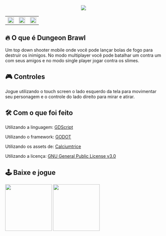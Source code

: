 <h1 align="center"> <img src="https://i.imgur.com/MH5sQN3.png"> </h1>

<table>
  <tr>
    <td align="center">
        <img src="https://img.itch.zone/aW1hZ2UvNjk1OTMxLzM4NDEzNDYuZ2lm/original/eZy80T.gif" width="100%" height="50%" />
    </td>
    <td align="center">
        <img src="https://img.itch.zone/aW1hZ2UvNjk1OTMxLzM4Mzk0NjYucG5n/original/SMn60a.png" width="100%" height="50%" />
    </td>
    <td align="center">
        <img src="https://img.itch.zone/aW1hZ2UvNjk1OTMxLzM4Mzc3NjkucG5n/original/U3%2BYVW.png" width="100%" height="50%" />
    </td>
  </tr>
</table>


## 🔥 O que é Dungeon Brawl

Um top down shooter mobile onde você pode lançar bolas de fogo para destruir os inimigos. No modo multiplayer você pode batalhar um contra um com seus amigos e no modo single player jogar contra os slimes.

## 🎮 Controles

Jogue utilizando o touch screen o lado esquerdo da tela para movimentar seu personagem e o controle do lado direito para mirar e atirar.

## 🛠 Com o que foi feito

Utilizando a linguagem: <a href="https://docs.godotengine.org/pt_BR/stable/tutorials/scripting/gdscript/index.html">GDScript</a>

Utilizando o framework: <a href="https://godotengine.org">GODOT</a>

Utilizando os assets de: <a href="https://opengameart.org/users/calciumtrice">Calciumtrice</a>

Utilizando a licença: <a href="https://www.gnu.org/licenses/gpl-3.0.pt-br.html">GNU General Public License v3.0</a>

## 🕹 Baixe e jogue

<a href="https://github.com/vanstop/Dungeon-Braw/releases/download/Final_Release/Dungeon.Brawl.apk"><img src="https://i.imgur.com/PIwhEHP.png" width=150px></img></a>
<a href="https://agirgames.itch.io/dungeon-brawl"><img src="https://i.imgur.com/m3Coa7Q.png" width=150px></img></a>
